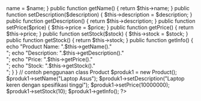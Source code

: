 <?php
class Product {
  private $name;
  private $description;
  private $price;
  private $stock;

  public function setName($name) {
    $this->name = $name;
  }

  public function getName() {
    return $this->name;
  }

  public function setDescription($description) {
    $this->description = $description;
  }

  public function getDescription() {
    return $this->description;
  }

  public function setPrice($price) {
    $this->price = $price;
  }

  public function getPrice() {
    return $this->price;
  }

  public function setStock($stock) {
    $this->stock = $stock;
  }

  public function getStock() {
    return $this->stock;
  }

  public function getInfo() {
    echo "Product Name: ".$this->getName()."<br>";
    echo "Description: ".$this->getDescription()."<br>";
    echo "Price: ".$this->getPrice()."<br>";
    echo "Stock: ".$this->getStock()."<br>";
  }
}

// contoh penggunaan class Product
$produk1 = new Product();
$produk1->setName("Laptop Asus");
$produk1->setDescription("Laptop keren dengan spesifikasi tinggi");
$produk1->setPrice(10000000);
$produk1->setStock(10);
$produk1->getInfo();
?>
